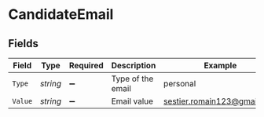 # CandidateEmail


## Fields

| Field                       | Type                        | Required                    | Description                 | Example                     |
| --------------------------- | --------------------------- | --------------------------- | --------------------------- | --------------------------- |
| `Type`                      | *string*                    | :heavy_minus_sign:          | Type of the email           | personal                    |
| `Value`                     | *string*                    | :heavy_minus_sign:          | Email value                 | sestier.romain123@gmail.com |